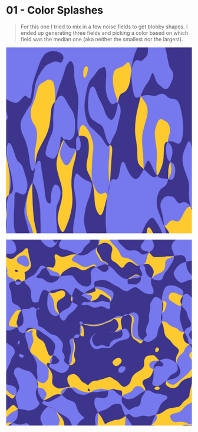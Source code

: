 # 01 - Color Splashes

> For this one I tried to mix in a few noise fields to get blobby shapes. I ended up generating three fields and picking a color based on which field was the median one (aka neither the smallest nor the largest).
> 
![img1](img1.png)

![img2](img2.png)